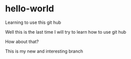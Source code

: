 # hello-world
Learning to use this git hub

Well this is the last time I will try to learn how to use git hub

How about that?

This is my new and interesting branch
